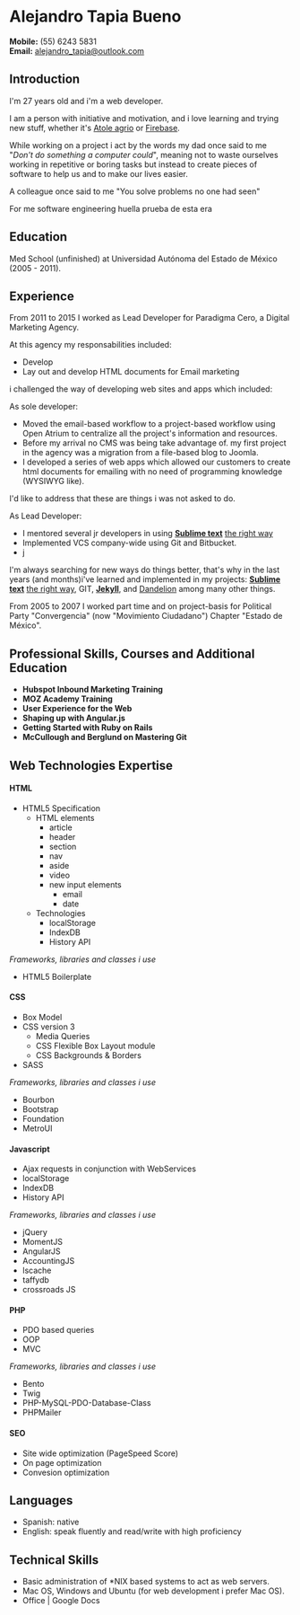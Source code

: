 # Alejandro Tapia Bueno

**Mobile:** (55) 6243 5831  
**Email:**	[alejandro_tapia@outlook.com](alejandro_tapia@outlook.com)

## Introduction
    
I'm 27 years old and i'm a web developer.

I am a person with initiative and motivation, and i love learning and trying new stuff, whether it's [Atole agrio][2] or [Firebase][7]. 

While working on a project i act by the words my dad once said to me "*Don't do something a computer could*", meaning not to waste ourselves working in repetitive or boring tasks but instead to create pieces of software to help us and to make our lives easier.

A colleague once said to me "You solve problems no one had seen"

For me software engineering 
huella prueba de esta era



## Education

Med School (unfinished) at Universidad Autónoma del Estado de México (2005 - 2011). 


## Experience

From 2011 to 2015 I worked as Lead Developer for Paradigma Cero, a Digital Marketing Agency.

At this agency my responsabilities included:

- Develop 
- Lay out and develop HTML documents for Email marketing



i challenged the way of developing web sites and apps which included:

As sole developer:

- Moved the email-based workflow to a project-based workflow using Open Atrium to centralize all the project's information and resources.
- Before my arrival no CMS was being take advantage of. my first project in the agency was a migration from a file-based blog to Joomla.
- I developed a series of web apps which allowed our customers to create html documents for emailing with no need of programming knowledge (WYSIWYG like).


I'd like to address that these are things i was not asked to do.




As Lead Developer:

- I mentored several jr developers in using  **[Sublime text][5]** [the right way][4]
- Implemented VCS company-wide using Git and Bitbucket.
- j

I'm always searching for new ways do things better, that's why in the last years (and months)i've learned and implemented in my projects:  **[Sublime text][5]** [the right way][4], GIT, **[Jekyll][6]**, and [Dandelion][3] among many other things.




From 2005 to 2007 I worked part time and on project-basis for Political Party "Convergencia" (now "Movimiento Ciudadano") Chapter "Estado de México".



## Professional Skills, Courses and Additional Education


- **Hubspot Inbound Marketing Training**  
- **MOZ Academy Training**
- **User Experience for the Web**
- **Shaping up with Angular.js**
- **Getting Started with Ruby on Rails**
- **McCullough and Berglund on Mastering Git**

## Web Technologies Expertise





#### HTML

- HTML5 Specification
	- HTML elements
		- article
		- header
		- section
		- nav
		- aside
		- video
		- new input elements
			- email
			- date
	- Technologies
		- localStorage
		- IndexDB
		- History API

*Frameworks, libraries and classes i use*

- HTML5 Boilerplate


#### CSS

- Box Model
- CSS version 3
	- Media Queries
	- CSS Flexible Box Layout module
	- CSS Backgrounds & Borders		
- SASS

*Frameworks, libraries and classes i use*  

- Bourbon
- Bootstrap
- Foundation
- MetroUI



#### Javascript


- Ajax requests in conjunction with WebServices
- localStorage
- IndexDB
- History API

*Frameworks, libraries and classes i use* 

- jQuery
- MomentJS
- AngularJS
- AccountingJS
- lscache
- taffydb
- crossroads JS



#### PHP
- PDO based queries
- OOP
- MVC

*Frameworks, libraries and classes i use* 


- Bento
- Twig
- PHP-MySQL-PDO-Database-Class
- PHPMailer 



#### SEO

- Site wide optimization (PageSpeed Score)
- On page optimization
- Convesion optimization

## Languages

- Spanish: native
- English: speak fluently and read/write with high proficiency 

## Technical Skills

- Basic administration of *NIX based systems to act as web servers.
- Mac OS, Windows and Ubuntu (for web development i prefer Mac OS).
- Office | Google Docs 

[2]:http://es.wikipedia.org/wiki/Atol_shuco
[3]:https://github.com/scttnlsn/dandelion
[4]:http://code.tutsplus.com/courses/perfect-workflow-in-sublime-text-2
[5]:http://www.sublimetext.com/
[6]:http://jekyllrb.com/
[7]:https://www.firebase.com/